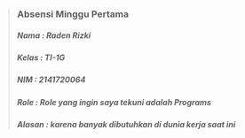 > ### **Absensi Minggu Pertama**
> ##### **Nama** : *Raden Rizki*
> ##### **Kelas** : *TI-1G*
> ##### **NIM** : *2141720064*
> ##### **Role** : *Role yang ingin saya tekuni adalah Programs*
> ##### **Alasan** : *karena banyak dibutuhkan di dunia kerja saat ini*